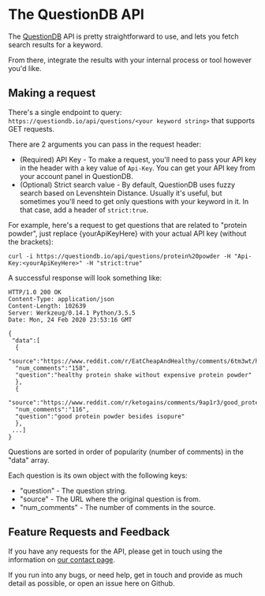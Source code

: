 The QuestionDB API
====================

The [QuestionDB](https://questiondb.io/) API is pretty straightforward to use, and lets you fetch search results for a keyword. 

From there, integrate the results with your internal process or tool however you'd like.

Making a request
----------------
There's a single endpoint to query: `https://questiondb.io/api/questions/<your keyword string>` that supports GET requests.

There are 2 arguments you can pass in the request header:

* (Required) API Key - To make a request, you'll need to pass your API key in the header with a key value of `Api-Key`. You can get your API key from your account panel in QuestionDB.
* (Optional) Strict search value - By default, QuestionDB uses fuzzy search based on Levenshtein Distance. Usually it's useful, but sometimes you'll need to get only questions with your keyword in it. In that case, add a header of `strict:true`.

For example, here's a request to get questions that are related to "protein powder", just replace {yourApiKeyHere} with your actual API key (without the brackets):

```shell
curl -i https://questiondb.io/api/questions/protein%20powder -H "Api-Key:<yourApiKeyHere>" -H "strict:true"
```

A successful response will look something like:

```
HTTP/1.0 200 OK
Content-Type: application/json
Content-Length: 102639
Server: Werkzeug/0.14.1 Python/3.5.5
Date: Mon, 24 Feb 2020 23:53:16 GMT

{
 "data":[
  {
  "source":"https://www.reddit.com/r/EatCheapAndHealthy/comments/6tm3wt/healthy_protein_shake_without_expensive_protein/",
  "num_comments":"158",
  "question":"healthy protein shake without expensive protein powder"
  },
  {
  "source":"https://www.reddit.com/r/ketogains/comments/9ap1r3/good_protein_powder_besides_isopure_difficulty/",
  "num_comments":"116",
  "question":"good protein powder besides isopure"
  },
 ...]
}
```

Questions are sorted in order of popularity (number of comments) in the "data" array.

Each question is its own object with the following keys:
* "question" - The question string.
* "source" - The URL where the original question is from.
* "num_comments" - The number of comments in the source.

Feature Requests and Feedback
-----------------------------
If you have any requests for the API, please get in touch using the information on [our contact page](https://questiondb.io/contact).

If you run into any bugs, or need help, get in touch and provide as much detail as possible, or open an issue here on Github.
